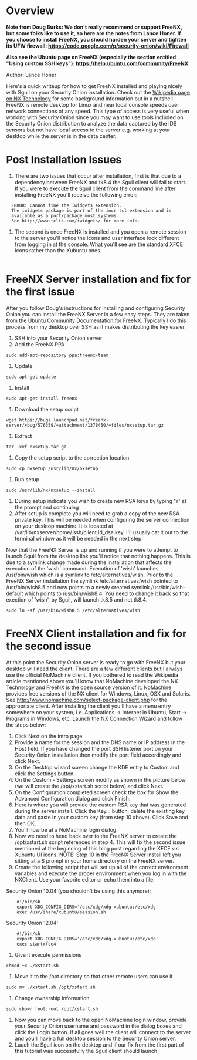 # Overview #

**Note from Doug Burks: We don't really recommend or support FreeNX, but some folks like to use it, so here are the notes from Lance Honer.  If you choose to install FreeNX, you should harden your server and tighten its UFW firewall:
https://code.google.com/p/security-onion/wiki/Firewall**

**Also see the Ubuntu page on FreeNX (especially the section entitled "Using custom SSH keys"):
https://help.ubuntu.com/community/FreeNX**

Author:  Lance Honer

Here's a quick writeup for how to get FreeNX installed and playing nicely with Sguil on your Security Onion installation. Check out the [Wikipedia page on NX Technology](http://en.wikipedia.org/wiki/NX_technology) for some background information but in a nutshell FreeNX is remote desktop for Linux and near local console speeds over network connections of any speed. This type of access is very useful when working with Security Onion since you may want to use tools included on the Security Onion distribution to analyze the data captured by the IDS sensors but not have local access to the server e.g. working at your desktop while the server is in the data center.

# Post Installation Issues #

  1. There are two issues that occur after installation, first is that due to a dependency between FreeNX and tk8.4 the Sguil client will fail to start. If you were to execute the Sguil client from the command line after installing FreeNX you'll receive the following error:
```
  ERROR: Cannot fine the Iwidgets extension.
  The iwidgets package is part of the incr tcl extension and is
  available as a port/package most systems.
  See http://www.tcltk.com/iwidgets/ for more info.
```
  1. The second is once FreeNX is installed and you open a remote session to the server you'll notice the icons and user interface look different from logging in at the console. What you'll see are the standard XFCE icons rather than the Xubuntu ones.
![![](http://security-onion.googlecode.com/svn/wiki/images/freenx/thumbs/thumb_XFCE.png)](http://security-onion.googlecode.com/svn/wiki/images/freenx/XFCE.png)

![![](http://security-onion.googlecode.com/svn/wiki/images/freenx/thumbs/thumb_Xubuntu.png)](http://security-onion.googlecode.com/svn/wiki/images/freenx/Xubuntu.png)

# FreeNX Server installation and fix for the first issue #

After you follow Doug's instructions for installing and configuring Security Onion you can install the FreeNX Server in a few easy steps. They are taken from the [Ubuntu Community Documentation for FreeNX](https://help.ubuntu.com/community/FreeNX). Typically I do this process from my desktop over SSH as it makes distributing the key easier.

  1. SSH into your Security Onion server
  1. Add the FreeNX PPA
```
sudo add-apt-repository ppa:freenx-team
```
  1. Update
```
sudo apt-get update
```
  1. Install
```
sudo apt-get install freenx
```
  1. Download the setup script
```
wget https://bugs.launchpad.net/freenx-server/+bug/576359/+attachment/1378450/+files/nxsetup.tar.gz
```
  1. Extract
```
tar -xvf nxsetup.tar.gz
```
  1. Copy the setup script to the correction location
```
sudo cp nxsetup /usr/lib/nx/nxsetup
```
  1. Run setup
```
sudo /usr/lib/nx/nxsetup --install
```
  1. During setup indicate you wish to create new RSA keys by typing 'Y' at the prompt and continuing
  1. After setup is complete you will need to grab a copy of the new RSA private key. This will be needed when configuring the server connection on your desktop machine. It is located at /var/lib/nxserver/home/.ssh/client.id\_dsa.key. I'll usually cat it out to the terminal window as it will be needed in the next step.

Now that the FreeNX Server is up and running if you were to attempt to launch Sguil from the desktop link you'll notice that nothing happens. This is due to a symlink change made during the installation that affects the execution of the 'wish' command. Execution of 'wish' launches /usr/bin/wish which is a symlink to /etc/alternatives/wish. Prior to the FreeNX Server installation the symlink /etc/alternatives/wish pointed to /usr/bin/wish8.5 and now points to a newly created symlink /usr/bin/wish-default which points to /usr/bin/wish8.4. You need to change it back so that exection of 'wish', by Sguil, will launch tk8.5 and not tk8.4.

```
sudo ln -sf /usr/bin/wish8.5 /etc/alternatives/wish
```

# FreeNX Client installation and fix for the second issue #
At this point the Security Onion server is ready to go with FreeNX but your desktop will need the client. There are a few different clients but I always use the official NoMachine client. If you bothered to read the Wikipedia article mentioned above you'll know that NoMachine developed the NX Technology and FreeNX is the open source version of it. NoMachine provides free versions of the NX client for Windows, Linux, OSX and Solaris. See http://www.nomachine.com/select-package-client.php for the appropriate client. After installing the client you'll have a menu entry somewhere on your system, i.e. Applications -> Internet in Ubuntu, Start -> Programs in Windows, etc. Launch the NX Connection Wizard and follow the steps below:

  1. Click Next on the intro page
  1. Provide a name for the session and the DNS name or IP address in the Host field. If you have changed the port SSH listener port on your Security Onion installation then modify the port field accordingly and click Next.
  1. On the Desktop wizard screen change the KDE entry to Custom and click the Settings button.
![![](http://security-onion.googlecode.com/svn/wiki/images/freenx/thumbs/thumb_NXClient01.png)](http://security-onion.googlecode.com/svn/wiki/images/freenx/NXClient01.png)
  1. On the Custom - Settings screen modify as shown in the picture below (we will create the /opt/xstart.sh script below) and click Next.
![![](http://security-onion.googlecode.com/svn/wiki/images/freenx/thumbs/thumb_NXClient02.png)](http://security-onion.googlecode.com/svn/wiki/images/freenx/NXClient02.png)
  1. On the Configuration completed screen check the box for Show the Advanced Configuration dialog and click Finish.
  1. Here is where you will provide the custom RSA key that was generated during the server install. Click the Key… button, delete the existing key data and paste in your custom key (from step 10 above). Click Save and then OK.
  1. You'll now be at a NoMachine login dialog.
  1. Now we need to head back over to the FreeNX server to create the /opt/xstart.sh script referenced in step 4. This will fix the second issue mentioned at the beginning of this blog post regarding the XFCE v.s Xubuntu UI icons. NOTE: Step 10 in the FreeNX Server install left you sitting at a $ prompt in your home directory on the FreeNX server.
  1. Create the following script that will set up all of the correct environment variables and execute the proper environment when you log in with the NXClient. Use your favorite editor or echo them into a file.

Security Onion 10.04 (you shouldn't be using this anymore):
```
    #!/bin/sh
    export XDG_CONFIG_DIRS='/etc/xdg/xdg-xubuntu:/etc/xdg'
    exec /usr/share/xubuntu/session.sh
```

Security Onion 12.04:
```
    #!/bin/sh
    export XDG_CONFIG_DIRS='/etc/xdg/xdg-xubuntu:/etc/xdg'
    exec startxfce4
```

  1. Give it execute permissions
```
chmod +x ./xstart.sh
```
  1. Move it to the /opt directory so that other remote users can use it
```
sudo mv ./xstart.sh /opt/xstart.sh
```
  1. Change ownership information
```
sudo chown root:root /opt/xstart.sh
```
  1. Now you can move back to the open NoMachine login window, provide your Security Onion username and password in the dialog boxes and click the Login button. If all goes well the client will connect to the server and you'll have a full desktop session to the Security Onion server.
  1. Lauch the Sguil icon on the desktop and if our fix from the first part of this tutorial was successfully the Sguil client should launch.
![![](http://security-onion.googlecode.com/svn/wiki/images/freenx/thumbs/thumb_Done.png)](http://security-onion.googlecode.com/svn/wiki/images/freenx/Done.png)
